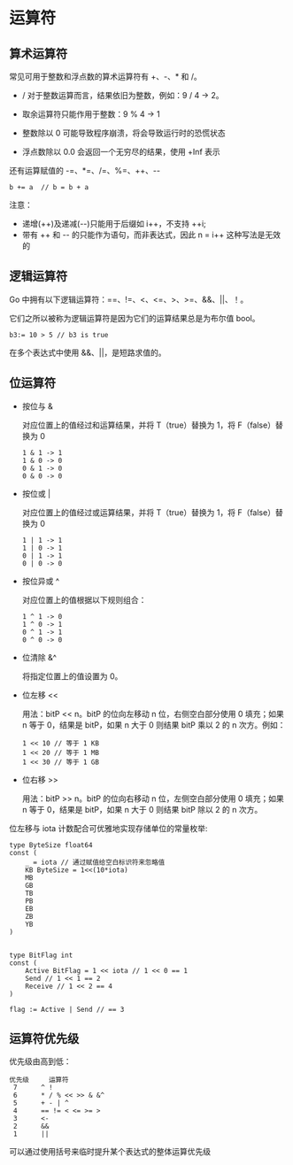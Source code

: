 # 运算符

## 算术运算符

常见可用于整数和浮点数的算术运算符有 +、-、* 和 /。

* / 对于整数运算而言，结果依旧为整数，例如：9 / 4 -> 2。
  
* 取余运算符只能作用于整数：9 % 4 -> 1
  
* 整数除以 0 可能导致程序崩溃，将会导致运行时的恐慌状态

* 浮点数除以 0.0 会返回一个无穷尽的结果，使用 +Inf 表示


还有运算赋值的 -=、*=、/=、%=、++、--

```
b += a  // b = b + a

```
注意：

- 递增(++)及递减(--)只能用于后缀如 i++，不支持 ++i;
- 带有 ++ 和 -- 的只能作为语句，而非表达式，因此 n = i++ 这种写法是无效的


## 逻辑运算符

Go 中拥有以下逻辑运算符：==、!=、<、<=、>、>=、&&、||、！。

它们之所以被称为逻辑运算符是因为它们的运算结果总是为布尔值 bool。

```
b3:= 10 > 5 // b3 is true
```

在多个表达式中使用 &&、||，是短路求值的。


## 位运算符

* 按位与 &
  
    对应位置上的值经过和运算结果，并将 T（true）替换为 1，将 F（false）替换为 0
    ```
    1 & 1 -> 1
    1 & 0 -> 0
    0 & 1 -> 0
    0 & 0 -> 0
    ```
* 按位或 |
  
    对应位置上的值经过或运算结果，并将 T（true）替换为 1，将 F（false）替换为 0
    ```
    1 | 1 -> 1
    1 | 0 -> 1
    0 | 1 -> 1
    0 | 0 -> 0
    ```
* 按位异或 ^

    对应位置上的值根据以下规则组合：
    ```
    1 ^ 1 -> 0
    1 ^ 0 -> 1
    0 ^ 1 -> 1
    0 ^ 0 -> 0
    ```
* 位清除 &^ 
  
    将指定位置上的值设置为 0。

* 位左移 <<

    用法：bitP << n。bitP 的位向左移动 n 位，右侧空白部分使用 0 填充；如果 n 等于 0，结果是 bitP，如果 n 大于 0 则结果 bitP 乘以 2 的 n 次方。例如：
    ```
    1 << 10 // 等于 1 KB
    1 << 20 // 等于 1 MB
    1 << 30 // 等于 1 GB
    ```

* 位右移 >>

    用法：bitP >> n。bitP 的位向右移动 n 位，左侧空白部分使用 0 填充；如果 n 等于 0，结果是 bitP，如果 n 大于 0 则结果 bitP 除以 2 的 n 次方。


位左移与 iota 计数配合可优雅地实现存储单位的常量枚举:
```
type ByteSize float64
const (
    _ = iota // 通过赋值给空白标识符来忽略值
    KB ByteSize = 1<<(10*iota)
    MB
    GB
    TB
    PB
    EB
    ZB
    YB
)


type BitFlag int
const (
    Active BitFlag = 1 << iota // 1 << 0 == 1
    Send // 1 << 1 == 2
    Receive // 1 << 2 == 4
)

flag := Active | Send // == 3

```
    
## 运算符优先级

优先级由高到低：
```
优先级     运算符
 7      ^ !
 6      * / % << >> & &^
 5      + - | ^
 4      == != < <= >= >
 3      <-
 2      &&
 1      ||
```

可以通过使用括号来临时提升某个表达式的整体运算优先级

